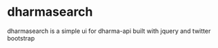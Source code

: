 dharmasearch
============

dharmasearch is a simple ui for dharma-api built with jquery and twitter bootstrap